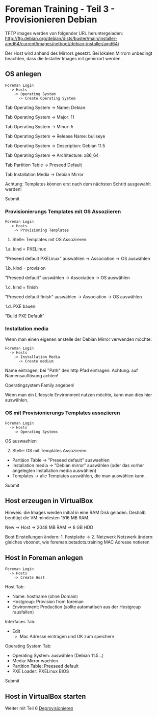 # Foreman Training - Teil 3 - Provisionieren Debian

TFTP images werden von folgender URL heruntergeladen:
<http://ftp.debian.org/debian/dists/buster/main/installer-amd64/current/images/netboot/debian-installer/amd64/>

Der Host wird anhand des Mirrors gesetzt.
Bei lokalen Mirrorn unbedingt beachten, dass die Installer Images mit gemirrort werden.

## OS anlegen

    Foreman Login
      -> Hosts
        -> Operating System
          -> Create Operating System

Tab Operating System -> Name: Debian

Tab Operating System -> Major: 11

Tab Operating System -> Minor: 5

Tab Operating System -> Release Name: bullseye

Tab Operating System -> Description: Debian 11.5

Tab Operating System -> Architecture: x86_64

Tab Partition Table -> Preseed Default

Tab Installation Media -> Debian Mirror

Achtung: Templates können erst nach dem nächsten Schritt ausgewählt werden!

Submit

### Provisionierungs Templates mit OS Assoziieren

    Foreman Login
      -> Hosts
        -> Provisioning Templates

1. Stelle: Templates mit OS Assoziieren

1.a. kind = PXELinux

"Preseed default PXELinux" auswählen -> Association -> OS auswählen

1.b. kind = provision

"Preseed default" auswählen -> Association -> OS auswählen

1.c. kind = finish

"Preseed default finish" auswählen -> Association -> OS auswählen

1.d. PXE bauen

"Build PXE Default"

### Installation media

Wenn man einen eigenen anstelle der Debian Mirror verwenden möchte:

    Foreman Login
      -> Hosts
        -> Installation Media
          -> Create medium

Name eintragen, bei "Path" den http Pfad eintragen.
Achtung: auf Namensauflösung achten!

Operatingsystem Family angeben!

Wenn man ein Lifecycle Environment nutzen möchte, kann man dies hier auswählen.

### OS mit Provisionierungs Templates assoziieren

    Foreman Login
      -> Hosts
        -> Operating Systems

OS auswaehlen

2. Stelle: OS mit Templates Assoziieren

- Partiäon Table -> "Preseed default" auswaehlen
- Installation media -> "Debian mirror" auswählen (oder das vorher angelegten Installation media auswählen)
- Templates -> alle Templates auswählen, die man auswählen kann.

Submit

## Host erzeugen in VirtualBox

Hinweis: die Images werden initial in eine RAM Disk geladen. Deshalb benötigt die VM mindesten 1516 MB RAM.

New -> Host -> 2048 MB RAM -> 8 GB HDD

Boot Einstellungen ändern: 1. Festplatte -> 2. Netzwerk
Netzwerk ändern: gleiches vboxnet, wie foreman.betadots.training
MAC Adresse notieren

## Host in Foreman anlegen

    Foreman Login
      -> Hosts
        -> Create Host

Host Tab:

- Name: hostname (ohne Domain)
- Hostgroup: Provision from foreman
- Environment: Production (sollte automatisch aus der Hostgroup rausfallen)

Interfaces Tab:

- Edit
  - Mac Adresse eintragen und OK zum speichern

Operating System Tab:

- Operating System: auswählen (Debian 11.5...)
- Media: Mirror waehlen
- Partition Table: Preeseed default
- PXE Loader: PXELinux BIOS

Submit

## Host in VirtualBox starten

Weiter mit Teil 6 [Deprovisionieren](../06_deprovisioning)

